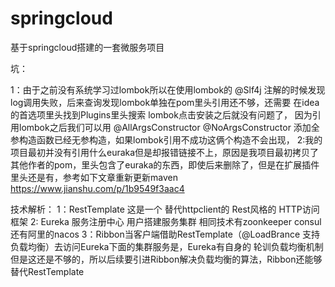# springcloud
基于springcloud搭建的一套微服务项目

坑：

1：由于之前没有系统学习过lombok所以在使用lombok的 @Slf4j 注解的时候发现  log调用失败，后来查询发现lombok单独在pom里头引用还不够，还需要 在idea的首选项里头找到Plugins里头搜索 lombok点击安装之后就没有问题了，
   因为引用lombok之后我们可以用
   @AllArgsConstructor
   @NoArgsConstructor
   添加全参构造函数已经无参构造，如果lombok引用不成功这俩个构造不会出现，
2:我的项目最初并没有引用什么euraka但是却报错链接不上，原因是我项目最初拷贝了  其他作者的pom，里头包含了euraka的东西，即使后来删除了，但是在扩展插件里头还是有，参考如下文章重新更新maven  https://www.jianshu.com/p/1b9549f3aac4



技术解析：
 1：RestTemplate 这是一个  替代httpclient的  Rest风格的  HTTP访问框架
 2: Eureka 服务注册中心  用户搭建服务集群  相同技术有zoonkeeper consul 还有阿里的nacos
 3：Ribbon当客户端借助RestTemplate（@LoadBrance  支持负载均衡）去访问Eureka下面的集群服务是，Eureka有自身的   轮训负载均衡机制但是这还是不够的，所以后续要引进Ribbon解决负载均衡的算法，Ribbon还能够替代RestTemplate
